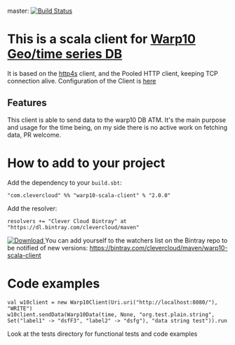 master: [![Build Status](https://travis-ci.org/CleverCloud/warp10-scala-client.svg?branch=master)](https://travis-ci.org/CleverCloud/warp10-scala-client)

# This is a scala client for [Warp10 Geo/time series DB](http://www.warp10.io/)

It is based on the [http4s](http://http4s.org/) client, and the Pooled HTTP client, keeping TCP connection alive. Configuration of the Client is [here](http://http4s.org/api/0.14/index.html#org.http4s.client.blaze.BlazeClientConfig)

## Features

This client is able to send data to the warp10 DB ATM. It's the main purpose and usage for the time being, on my side there is no active work on fetching data, PR welcome.

# How to add to your project

Add the dependency to your `build.sbt`:

    "com.clevercloud" %% "warp10-scala-client" % "2.0.0"

Add the resolver:

    resolvers += "Clever Cloud Bintray" at "https://dl.bintray.com/clevercloud/maven"

[ ![Download](https://api.bintray.com/packages/clevercloud/maven/warp10-scala-client/images/download.svg) ](https://bintray.com/clevercloud/maven/warp10-scala-client/_latestVersion) You can add yourself to the watchers list on the Bintray repo to be notified of
new versions: https://bintray.com/clevercloud/maven/warp10-scala-client


# Code examples

    val w10client = new Warp10Client(Uri.uri("http://localhost:8080/"), "WRITE")
    w10client.sendData(Warp10Data(time, None, "org.test.plain.string", Set("label1" -> "dsfF3", "label2" -> "dsfg"), "data string test")).run


Look at the tests directory for functional tests and code examples
